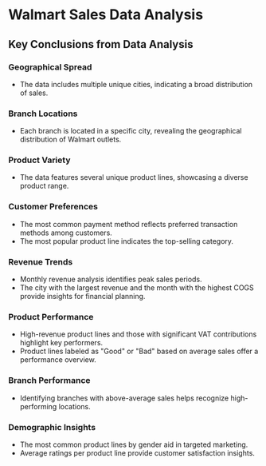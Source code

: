 # Walmart Sales Data Analysis

## Key Conclusions from Data Analysis

### Geographical Spread
- The data includes multiple unique cities, indicating a broad distribution of sales.

### Branch Locations
- Each branch is located in a specific city, revealing the geographical distribution of Walmart outlets.

### Product Variety
- The data features several unique product lines, showcasing a diverse product range.

### Customer Preferences
- The most common payment method reflects preferred transaction methods among customers.
- The most popular product line indicates the top-selling category.

### Revenue Trends
- Monthly revenue analysis identifies peak sales periods.
- The city with the largest revenue and the month with the highest COGS provide insights for financial planning.

### Product Performance
- High-revenue product lines and those with significant VAT contributions highlight key performers.
- Product lines labeled as "Good" or "Bad" based on average sales offer a performance overview.

### Branch Performance
- Identifying branches with above-average sales helps recognize high-performing locations.

### Demographic Insights
- The most common product lines by gender aid in targeted marketing.
- Average ratings per product line provide customer satisfaction insights.
